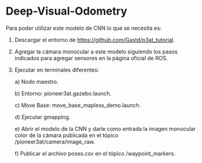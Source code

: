 # Deep-Visual-Odometry

Para poder utilizar este modelo de CNN lo que se necesita es:

1) Descargar el entorno de https://github.com/Gastd/p3at_tutorial.

2) Agregar la cámara monocular a este modelo siguiendo los pasos indicados para agregar sensores en la página oficial de ROS.

3) Ejecutar en terminales diferentes:

   a) Nodo maestro.
   
   b) Entorno: pioneer3at.gazebo.launch.
   
   c) Move Base: move_base_mapless_demo.launch.

   d) Ejecutar gmapping.

   e) Abrir el modelo de la CNN y darle como entrada la imagen monocular color de la cámara publicada en el tópico /pioneer3at/camera/image_raw.

   f) Publicar el archivo poses.csv en el tópico /waypoint_markers.
